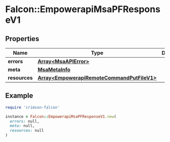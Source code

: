 # Falcon::EmpowerapiMsaPFResponseV1

## Properties

| Name | Type | Description | Notes |
| ---- | ---- | ----------- | ----- |
| **errors** | [**Array&lt;MsaAPIError&gt;**](MsaAPIError.md) |  | [optional] |
| **meta** | [**MsaMetaInfo**](MsaMetaInfo.md) |  |  |
| **resources** | [**Array&lt;EmpowerapiRemoteCommandPutFileV1&gt;**](EmpowerapiRemoteCommandPutFileV1.md) |  |  |

## Example

```ruby
require 'crimson-falcon'

instance = Falcon::EmpowerapiMsaPFResponseV1.new(
  errors: null,
  meta: null,
  resources: null
)
```

